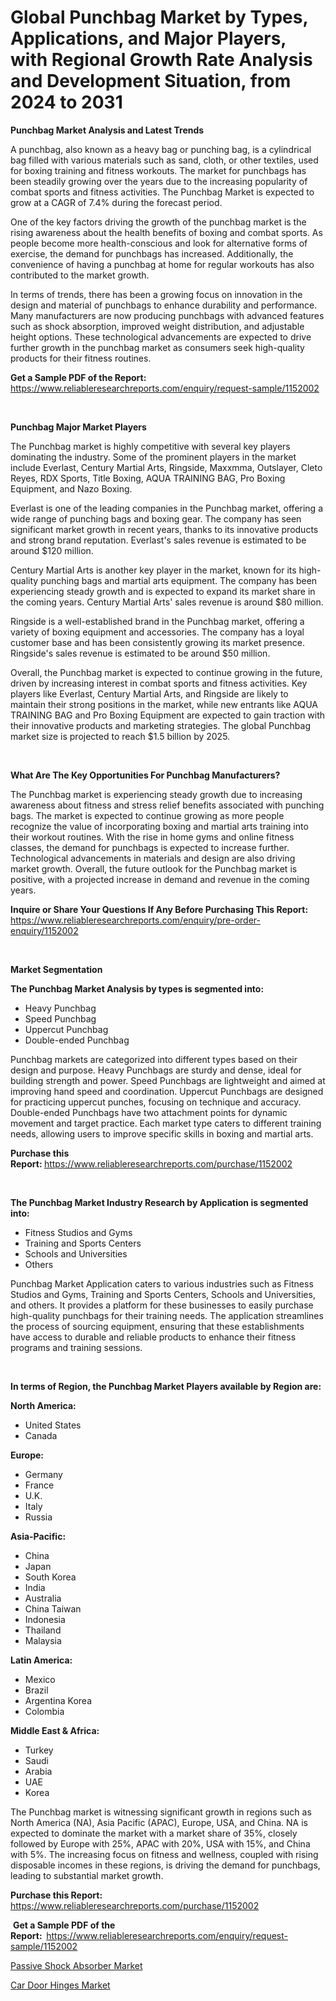 <p><h1>Global Punchbag Market by Types, Applications, and Major Players, with Regional Growth Rate Analysis and Development Situation, from 2024 to 2031</h1></p><p><strong>Punchbag Market Analysis and Latest Trends</strong></p>
<p><p>A punchbag, also known as a heavy bag or punching bag, is a cylindrical bag filled with various materials such as sand, cloth, or other textiles, used for boxing training and fitness workouts. The market for punchbags has been steadily growing over the years due to the increasing popularity of combat sports and fitness activities. The Punchbag Market is expected to grow at a CAGR of 7.4% during the forecast period.</p><p>One of the key factors driving the growth of the punchbag market is the rising awareness about the health benefits of boxing and combat sports. As people become more health-conscious and look for alternative forms of exercise, the demand for punchbags has increased. Additionally, the convenience of having a punchbag at home for regular workouts has also contributed to the market growth.</p><p>In terms of trends, there has been a growing focus on innovation in the design and material of punchbags to enhance durability and performance. Many manufacturers are now producing punchbags with advanced features such as shock absorption, improved weight distribution, and adjustable height options. These technological advancements are expected to drive further growth in the punchbag market as consumers seek high-quality products for their fitness routines.</p></p>
<p><strong>Get a Sample PDF of the Report:&nbsp;</strong> <a href="https://www.reliableresearchreports.com/enquiry/request-sample/1152002">https://www.reliableresearchreports.com/enquiry/request-sample/1152002</a></p>
<p>&nbsp;</p>
<p><strong>Punchbag Major Market Players</strong></p>
<p><p>The Punchbag market is highly competitive with several key players dominating the industry. Some of the prominent players in the market include Everlast, Century Martial Arts, Ringside, Maxxmma, Outslayer, Cleto Reyes, RDX Sports, Title Boxing, AQUA TRAINING BAG, Pro Boxing Equipment, and Nazo Boxing.</p><p>Everlast is one of the leading companies in the Punchbag market, offering a wide range of punching bags and boxing gear. The company has seen significant market growth in recent years, thanks to its innovative products and strong brand reputation. Everlast's sales revenue is estimated to be around $120 million.</p><p>Century Martial Arts is another key player in the market, known for its high-quality punching bags and martial arts equipment. The company has been experiencing steady growth and is expected to expand its market share in the coming years. Century Martial Arts' sales revenue is around $80 million.</p><p>Ringside is a well-established brand in the Punchbag market, offering a variety of boxing equipment and accessories. The company has a loyal customer base and has been consistently growing its market presence. Ringside's sales revenue is estimated to be around $50 million.</p><p>Overall, the Punchbag market is expected to continue growing in the future, driven by increasing interest in combat sports and fitness activities. Key players like Everlast, Century Martial Arts, and Ringside are likely to maintain their strong positions in the market, while new entrants like AQUA TRAINING BAG and Pro Boxing Equipment are expected to gain traction with their innovative products and marketing strategies. The global Punchbag market size is projected to reach $1.5 billion by 2025.</p></p>
<p>&nbsp;</p>
<p><strong>What Are The Key Opportunities For Punchbag Manufacturers?</strong></p>
<p><p>The Punchbag market is experiencing steady growth due to increasing awareness about fitness and stress relief benefits associated with punching bags. The market is expected to continue growing as more people recognize the value of incorporating boxing and martial arts training into their workout routines. With the rise in home gyms and online fitness classes, the demand for punchbags is expected to increase further. Technological advancements in materials and design are also driving market growth. Overall, the future outlook for the Punchbag market is positive, with a projected increase in demand and revenue in the coming years.</p></p>
<p><strong>Inquire or Share Your Questions If Any Before Purchasing This Report:</strong> <a href="https://www.reliableresearchreports.com/enquiry/pre-order-enquiry/1152002">https://www.reliableresearchreports.com/enquiry/pre-order-enquiry/1152002</a></p>
<p>&nbsp;</p>
<p><strong>Market Segmentation</strong></p>
<p><strong>The Punchbag Market Analysis by types is segmented into:</strong></p>
<p><ul><li>Heavy Punchbag</li><li>Speed Punchbag</li><li>Uppercut Punchbag</li><li>Double-ended Punchbag</li></ul></p>
<p><p>Punchbag markets are categorized into different types based on their design and purpose. Heavy Punchbags are sturdy and dense, ideal for building strength and power. Speed Punchbags are lightweight and aimed at improving hand speed and coordination. Uppercut Punchbags are designed for practicing uppercut punches, focusing on technique and accuracy. Double-ended Punchbags have two attachment points for dynamic movement and target practice. Each market type caters to different training needs, allowing users to improve specific skills in boxing and martial arts.</p></p>
<p><strong>Purchase this Report:&nbsp;</strong><a href="https://www.reliableresearchreports.com/purchase/1152002">https://www.reliableresearchreports.com/purchase/1152002</a></p>
<p>&nbsp;</p>
<p><strong>The Punchbag Market Industry Research by Application is segmented into:</strong></p>
<p><ul><li>Fitness Studios and Gyms</li><li>Training and Sports Centers</li><li>Schools and Universities</li><li>Others</li></ul></p>
<p><p>Punchbag Market Application caters to various industries such as Fitness Studios and Gyms, Training and Sports Centers, Schools and Universities, and others. It provides a platform for these businesses to easily purchase high-quality punchbags for their training needs. The application streamlines the process of sourcing equipment, ensuring that these establishments have access to durable and reliable products to enhance their fitness programs and training sessions.</p></p>
<p>&nbsp;</p>
<p><strong>In terms of Region, the Punchbag Market Players available by Region are:</strong></p>
<p>
    <p> <strong> North America: </strong>
        <ul>
            <li>United States</li>
            <li>Canada</li>
        </ul>
        </p> 
    <p> <strong> Europe: </strong>
        <ul>
            <li>Germany</li>
            <li>France</li>
            <li>U.K.</li>
            <li>Italy</li>
            <li>Russia</li>
        </ul>
        </p> 
    <p> <strong> Asia-Pacific: </strong>
        <ul>
            <li>China</li>
            <li>Japan</li>
            <li>South Korea</li>
            <li>India</li>
            <li>Australia</li>
            <li>China Taiwan</li>
            <li>Indonesia</li>
            <li>Thailand</li>
            <li>Malaysia</li>
        </ul>
        </p> 
    <p> <strong> Latin America: </strong>
        <ul>
            <li>Mexico</li>
            <li>Brazil</li>
            <li>Argentina Korea</li>
            <li>Colombia</li>
        </ul>
        </p> 
    <p> <strong> Middle East & Africa: </strong>
        <ul>
            <li>Turkey</li>
            <li>Saudi</li>
            <li>Arabia</li>
            <li>UAE</li>
            <li>Korea</li>
        </ul>
    </p>
    </p>
<p><p>The Punchbag market is witnessing significant growth in regions such as North America (NA), Asia Pacific (APAC), Europe, USA, and China. NA is expected to dominate the market with a market share of 35%, closely followed by Europe with 25%, APAC with 20%, USA with 15%, and China with 5%. The increasing focus on fitness and wellness, coupled with rising disposable incomes in these regions, is driving the demand for punchbags, leading to substantial market growth.</p></p>
<p><strong>Purchase this Report: </strong><a href="https://www.reliableresearchreports.com/purchase/1152002">https://www.reliableresearchreports.com/purchase/1152002</a></p>
<p>&nbsp;<strong>Get a Sample PDF of the Report:&nbsp;&nbsp;</strong><a href="https://www.reliableresearchreports.com/enquiry/request-sample/1152002">https://www.reliableresearchreports.com/enquiry/request-sample/1152002</a></p>
<p><strong></strong></p>
<p><p><a href="https://gratis-rainforest-2ca.notion.site/Passive-Shock-Absorber-Market-Furnish-Information-about-Market-Size-Market-Share-Market-Dynamics--e31469005c6846409ba40b8cd25b4799">Passive Shock Absorber Market</a></p><p><a href="https://metal-farmhouse-e95.notion.site/Car-Door-Hinges-Market-Analysis-and-Market-Size-Global-Industry-Overview-Market-Segmentation-and-F-dd258e6549cd4526a52e98b8d16b6c5c">Car Door Hinges Market</a></p></p>